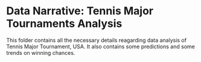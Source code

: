 # Data Narrative: Tennis Major Tournaments Analysis

This folder contains all the necessary details reagarding data analysis of Tennis Major Tournament, USA. It also contains some predictions and some trends on winning chances.
